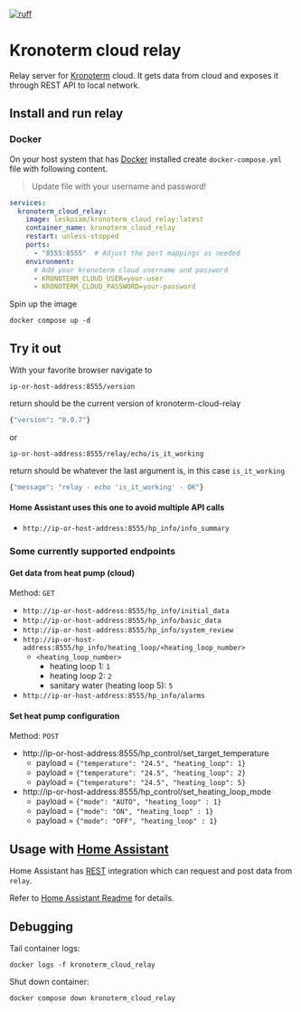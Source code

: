 [![ruff](https://github.com/LeskoIam/kronoterm_cloud_relay/actions/workflows/ruff.yml/badge.svg?branch=master)](https://github.com/LeskoIam/kronoterm_cloud_relay/actions/workflows/ruff.yml)
# Kronoterm cloud relay

Relay server for [Kronoterm](https://kronoterm.com//) cloud. It gets data from cloud and exposes it through REST API to local network. 

## Install and run relay
### Docker
On your host system that has [Docker](https://www.docker.com/) installed create `docker-compose.yml` 
file with following content. 
> Update file with your username and password!
```yaml
services:
  kronoterm_cloud_relay:
    image: leskoiam/kronoterm_cloud_relay:latest
    container_name: kronoterm_cloud_relay
    restart: unless-stopped
    ports:
      - "8555:8555"  # Adjust the port mappings as needed
    environment:
      # Add your kronoterm cloud username and password
      - KRONOTERM_CLOUD_USER=your-user
      - KRONOTERM_CLOUD_PASSWORD=your-password
```
Spin up the image
```shell
docker compose up -d
```

## Try it out
With your favorite browser navigate to 

`ip-or-host-address:8555/version`

return should be the current version of kronoterm-cloud-relay
```python
{"version": "0.0.7"}
```
or

`ip-or-host-address:8555/relay/echo/is_it_working`

return should be whatever the last argument is, in this case `is_it_working`
```python
{"message": "relay - echo 'is_it_working' - OK"}
```

#### Home Assistant uses this one to avoid multiple API calls
- `http://ip-or-host-address:8555/hp_info/info_summary`

### Some currently supported endpoints
#### Get data from heat pump (cloud)
Method: `GET`
- `http://ip-or-host-address:8555/hp_info/initial_data`
- `http://ip-or-host-address:8555/hp_info/basic_data`
- `http://ip-or-host-address:8555/hp_info/system_review`
- `http://ip-or-host-address:8555/hp_info/heating_loop/<heating_loop_number>`
  - `<heating_loop_number>`
    - heating loop 1: `1`
    - heating loop 2: `2`
    - sanitary water (heating loop 5): `5`
- `http://ip-or-host-address:8555/hp_info/alarms`
#### Set heat pump configuration
Method: `POST`
- http://ip-or-host-address:8555/hp_control/set_target_temperature
  - payload = `{"temperature": "24.5", "heating_loop": 1}`
  - payload = `{"temperature": "24.5", "heating_loop": 2}`
  - payload = `{"temperature": "24.5", "heating_loop": 5}`
- http://ip-or-host-address:8555/hp_control/set_heating_loop_mode
  - payload = `{"mode": "AUTO", "heating_loop" : 1}`
  - payload = `{"mode": "ON", "heating_loop" : 1}`
  - payload = `{"mode": "OFF", "heating_loop" : 1}`


## Usage with [Home Assistant](https://www.home-assistant.io/)
Home Assistant has [REST](https://www.home-assistant.io/integrations/rest) integration which can request and post data from `relay`.

Refer to [Home Assistant Readme](./docs/home_assistant.md) for details.

## Debugging
Tail container logs:
```shell
docker logs -f kronoterm_cloud_relay
```
Shut down container:
```shell
docker compose down kronoterm_cloud_relay
```

